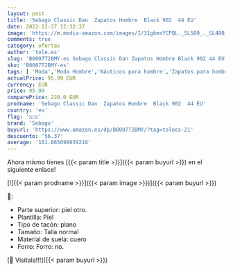 ```yaml
---
layout: post
title: 'Sebago Classic Dan  Zapatos Hombre  Black 902  44 EU'
date: 2022-12-27 12:32:37
image: 'https://m.media-amazon.com/images/I/31gkmsYCPQL._SL500_._SL400_.jpg'
comments: true
category: ofertas
author: 'tole.es'
slug: 'B0007T2BMY-es Sebago Classic Dan Zapatos Hombre Black 902 44 EU'
sku: 'B0007T2BMY-es'
tags: [ 'Moda','Moda Hombre','Náuticos para hombre','Zapatos para hombre','sebago','zapatos','🇪🇸', ]
actualPrice: 95.99 EUR
currency: EUR
price: 95.99
comparePrice: 220.0 EUR
prodname: 'Sebago Classic Dan  Zapatos Hombre  Black 902  44 EU'
country: 'es'
flag: '🇪🇸'
brand: 'Sebago'
buyurl: 'https://www.amazon.es/dp/B0007T2BMY/?tag=tolees-21'
descuento: '56.37'
average: '101.865098039216'
---
```


Ahora mismo tienes [{{< param title >}}]({{< param buyurl >}}) en el siguiente enlace!

[![{{< param prodname >}}]({{< param image >}})]({{< param buyurl >}})

🔎:

- Parte superior: piel otro.
- Plantilla: Piel
- Tipo de tacón: plano
- Tamaño: Talla normal
- Material de suela: cuero
- Forro: Forro: no.

[🛒 Visítala!!!]({{< param buyurl >}})
